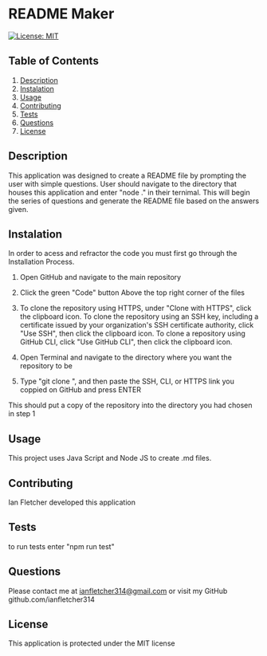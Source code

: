 # README Maker
[![License: MIT](https://img.shields.io/badge/License-MIT-yellow.svg)](https://opensource.org/licenses/MIT)
## Table of Contents
 1. [Description](#Description)
 2. [Instalation](#Instalation)
 3. [Usage](#Usage)
 4. [Contributing](#Contributing)
 5. [Tests](#Tests)
 6. [Questions](#Questions)
 7. [License](#License)
## Description
This application was designed to create a README file by prompting the user with simple questions. User should navigate to the directory that houses this application and enter "node ." in their ternimal. This will begin the series of questions and generate the README file based on the answers given.

## Instalation
In order to acess and refractor the code you must first go through the Installation Process.

1) Open GitHub and navigate to the main repository 

2) Click the green "Code" button Above the top right corner of the files 

3) To clone the repository using HTTPS, under "Clone with HTTPS", click the clipboard icon. To clone the repository using an SSH key, including a certificate issued by your organization's SSH certificate authority, click "Use SSH", then click the clipboard icon. To clone a repository using GitHub CLI, click "Use GitHub CLI", then click the clipboard icon.

4) Open Terminal and navigate to the directory where you want the repository to be 

5) Type "git clone ", and then paste the SSH, CLI, or HTTPS link you coppied on GitHub and press ENTER 

This should put a copy of the repository into the directory you had chosen in step 1

## Usage
This project uses Java Script and Node JS to create .md files.  

## Contributing
Ian Fletcher developed this application 

## Tests
to run tests enter "npm run test" 

## Questions 
Please contact me at ianfletcher314@gmail.com or visit my GitHub github.com/ianfletcher314

## License
This application is protected under the MIT license
  
